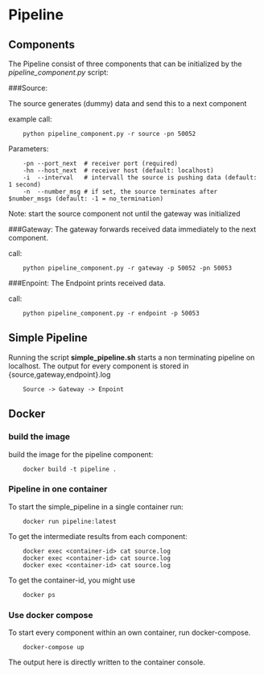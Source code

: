 # Pipeline

## Components
The Pipeline consist of three components that can be initialized by the *pipeline_component.py* script:

###Source:

The source generates (dummy) data and send this to a next component

example call:

        python pipeline_component.py -r source -pn 50052
    
Parameters:
    
        -pn --port_next  # receiver port (required)
        -hn --host_next  # receiver host (default: localhost)
        -i  --interval   # intervall the source is pushing data (default: 1 second)
        -n  --number_msg # if set, the source terminates after $number_msgs (default: -1 = no_termination)
        
Note: start the source component not until the gateway was initialized

###Gateway:
The gateway forwards received data immediately to the next component. 

call:
    
        python pipeline_component.py -r gateway -p 50052 -pn 50053

###Enpoint:
The Endpoint prints received data.

call:

        python pipeline_component.py -r endpoint -p 50053


## Simple Pipeline
Running the script **simple_pipeline.sh** starts a non terminating pipeline on localhost. The output for every component is stored 
in {source,gateway,endpoint}.log

        Source -> Gateway -> Enpoint

## Docker

### build the image
build the image for the pipeline component:

        docker build -t pipeline .

### Pipeline in one container
To start the simple_pipeline in a single container run:

        docker run pipeline:latest
        
To get the intermediate results from each component:

        docker exec <container-id> cat source.log
        docker exec <container-id> cat source.log
        docker exec <container-id> cat source.log

To get the container-id, you might use 

        docker ps


### Use docker compose

To start every component within an own container, run docker-compose.

        docker-compose up

The output here is directly written to the container console.


